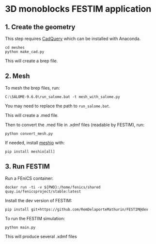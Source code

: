 # 3D monoblocks FESTIM application

## 1. Create the geometry

This step requires [CadQuery](https://github.com/CadQuery/cadquery) which can be installed with Anaconda.

```
cd meshes
python make_cad.py
```

This will create a brep file.

## 2. Mesh

To mesh the brep files, run:
```
C:\SALOME-9.6.0\run_salome.bat -t mesh_with_salome.py
```
You may need to replace the path to `run_salome.bat`.

This will create a .med file.

Then to convert the .med file in .xdmf files (readable by FESTIM), run:

```
python convert_mesh.py
```
If needed, install [meshio](https://github.com/nschloe/meshio) with:

```
pip install meshio[all]
```

## 3. Run FESTIM

Run a FEniCS container:

```
docker run -ti -v ${PWD}:/home/fenics/shared quay.io/fenicsproject/stable:latest
```

Install the dev version of FESTIM:

```
pip install git+https://github.com/RemDelaporteMathurin/FESTIM@dev
```

To run the FESTIM simulation:

```
python main.py
```

This will produce several .xdmf files
